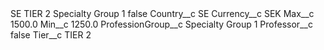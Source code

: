 <?xml version="1.0" encoding="UTF-8"?>
<CustomMetadata xmlns="http://soap.sforce.com/2006/04/metadata" xmlns:xsi="http://www.w3.org/2001/XMLSchema-instance" xmlns:xsd="http://www.w3.org/2001/XMLSchema">
    <label>SE TIER 2 Specialty Group 1</label>
    <protected>false</protected>
    <values>
        <field>Country__c</field>
        <value xsi:type="xsd:string">SE</value>
    </values>
    <values>
        <field>Currency__c</field>
        <value xsi:type="xsd:string">SEK</value>
    </values>
    <values>
        <field>Max__c</field>
        <value xsi:type="xsd:double">1500.0</value>
    </values>
    <values>
        <field>Min__c</field>
        <value xsi:type="xsd:double">1250.0</value>
    </values>
    <values>
        <field>ProfessionGroup__c</field>
        <value xsi:type="xsd:string">Specialty Group 1</value>
    </values>
    <values>
        <field>Professor__c</field>
        <value xsi:type="xsd:boolean">false</value>
    </values>
    <values>
        <field>Tier__c</field>
        <value xsi:type="xsd:string">TIER 2</value>
    </values>
</CustomMetadata>
